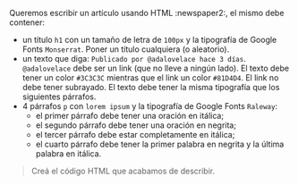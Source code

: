 Queremos escribir un artículo usando HTML :newspaper2:, el mismo debe contener:

- un título `h1` con un tamaño de letra de `100px` y la tipografía de Google Fonts `Monserrat`. Poner un título cualquiera (o aleatorio).
- un texto que diga: `Publicado por @adalovelace hace 3 días`. `@adalovelace` debe ser un link (que no lleve a ningún lado). El texto debe tener un color `#3C3C3C` mientras que el link un color `#81D4D4`. El link no debe tener subrayado. El texto debe tener la misma tipografía que los siguientes párrafos.
- 4 párrafos `p` con `lorem ipsum` y la tipografía de Google Fonts `Raleway`: 
  - el primer párrafo debe tener una oración en itálica; 
  - el segundo párrafo debe tener una oración en negrita; 
  - el tercer párrafo debe estar completamente en itálica;
  - el cuarto párrafo debe tener la primer palabra en negrita y la última palabra en itálica.

> Creá el código HTML que acabamos de describir.